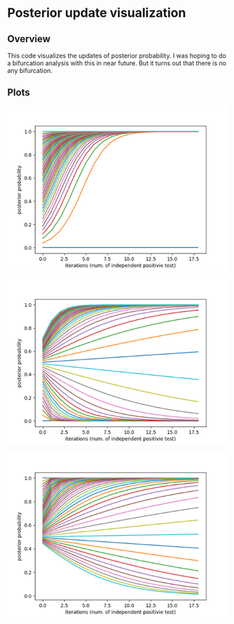 # Posterior update visualization
## Overview
This code visualizes the updates of posterior probability.
I was hoping to do a bifurcation analysis with this in near future. But it turns out that there is no any bifurcation.
## Plots
![alt text](Figure_1.png)

![alt text](Figure_2.png)

![alt text](Figure_3.png)